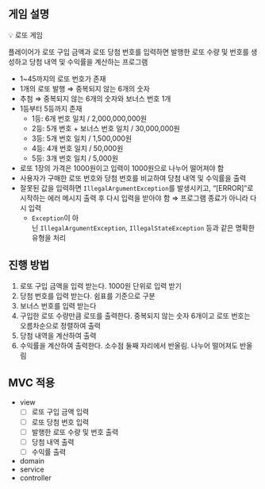 ## 게임 설명

<aside>
💡 로또 게임

플레이어가 로또 구입 금액과 로또 당첨 번호를 입력하면 발행한 로또 수량 및 번호를 생성하고 당첨 내역 및 수익률을 계산하는 프로그램

</aside>

- 1~45까지의 로또 번호가 존재
- 1개의 로또 발행 ⇒ 중복되지 않는 6개의 숫자
- 추첨 ⇒ 중복되지 않는 6개의 숫자와 보너스 번호 1개
- 1등부터 5등까지 존재
    - 1등: 6개 번호 일치 / 2,000,000,000원
    - 2등: 5개 번호 + 보너스 번호 일치 / 30,000,000원
    - 3등: 5개 번호 일치 / 1,500,000원
    - 4등: 4개 번호 일치 / 50,000원
    - 5등: 3개 번호 일치 / 5,000원
- 로또 1장의 가격은 1000원이고 입력이 1000원으로 나누어 떨어져야 함
- 사용자가 구매한 로또 번호와 당첨 번호를 비교하여 당첨 내역 및 수익률을 출력
- 잘못된 값을 입력하면 `IllegalArgumentException`를 발생시키고, “[ERROR]”로 시작하는 에러 메시지 출력 후 다시 입력을 받아야 함 ⇒ 프로그램 종료가 아니라 다시 입력
    - `Exception`이 아닌 `IllegalArgumentException`, `IllegalStateException` 등과 같은 명확한 유형을 처리

## 진행 방법

1. 로또 구입 금액을 입력 받는다. 1000원 단위로 입력 받기
2. 당첨 번호를 입력 받는다. 쉼표를 기준으로 구분
3. 보너스 번호를 입력 받는다
4. 구입한 로또 수량만큼 로또를 출력한다. 중복되지 않는 숫자 6개이고 로또 번호는 오름차순으로 정렬하여 출력
5. 당첨 내역을 계산하여 출력
6. 수익률을 계산하여 출력한다. 소수점 둘째 자리에서 반올림. 나누어 떨어져도 반올림

## MVC 적용

- view
    - [ ]  로또 구입 금액 입력
    - [ ]  로또 당첨 번호 입력
    - [ ]  발행한 로또 수량 및 번호 출력
    - [ ]  당첨 내역 출력
    - [ ]  수익률 출력
- domain
- service
- controller